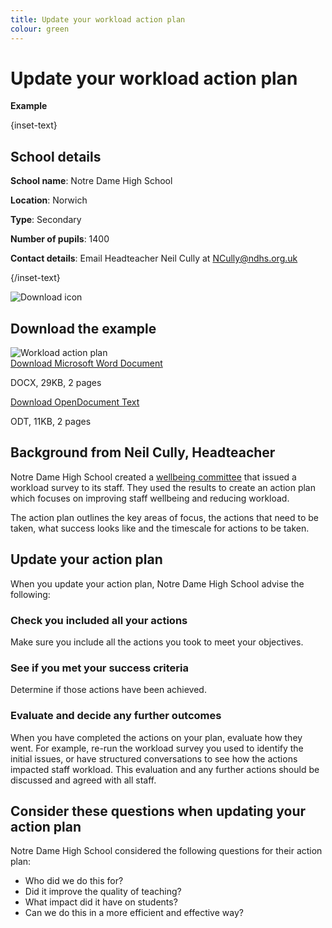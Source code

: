 ```yaml
---
title: Update your workload action plan
colour: green
---
```


# Update your workload action plan

<strong class="govuk-tag">Example</strong>

{inset-text}

## School details

**School name**: Notre Dame High School

**Location**: Norwich

**Type**: Secondary

**Number of pupils**: 1400

**Contact details**: Email Headteacher Neil Cully at <NCully@ndhs.org.uk>

{/inset-text}

<div class="govuk-grid-row dfe-width-container govuk-!-padding-bottom-6">
  <div class="govuk-grid-column-full">
    <div class="info-box">
      <div class="info-box__corner">
        <img src="/assets/images/download-icon.svg" alt="Download icon">
      </div>
      <h2 class="govuk-heading-m">
        Download the example
      </h2>
      <div class="govuk-grid-row info-box__download-content">
        <div class="govuk-grid-column-one-half">
          <img src="/assets/images/identify-and-evaluate--action-plan.jpg" alt="Workload action plan" class="dfe-file-preview-image">
        </div>
        <div class="govuk-grid-column-one-half">
          <a class="govuk-link--no-visited-state govuk-body" href="<%= @base_url %>/assets/files/Workload and wellbeing action plan.docx">
            Download Microsoft Word Document
          </a>
          <p>
            DOCX, 29KB, 2 pages
          </p>
          <a class="govuk-link--no-visited-state govuk-body" href="<%= @base_url %>/assets/files/Workload and wellbeing action plan.docx">
            Download OpenDocument Text
          </a>
          <p>
            ODT, 11KB, 2 pages
          </p>
        </div>
      </div>
    </div>
  </div>
</div>

## Background from Neil Cully, Headteacher

Notre Dame High School created a [wellbeing committee](/staff-wellbeing/establish-a-wellbeing-committee) that issued a
workload survey to its staff. They used the results to create an action plan which focuses on improving staff wellbeing
and reducing workload.

The action plan outlines the key areas of focus, the actions that need to be taken, what success looks like and the
timescale for actions to be taken.

## Update your action plan

When you update your action plan, Notre Dame High School advise the following:

### Check you included all your actions

Make sure you include all the actions you took to meet your objectives.

### See if you met your success criteria

Determine if those actions have been achieved.

### Evaluate and decide any further outcomes

When you have completed the actions on your plan, evaluate how they went. For example, re-run the workload survey you
used to identify the initial issues, or have structured conversations to see how the actions impacted staff workload.
This evaluation and any further actions should be discussed and agreed with all staff.

## Consider these questions when updating your action plan

Notre Dame High School considered the following questions for their action plan:

- Who did we do this for?
- Did it improve the quality of teaching?
- What impact did it have on students?
- Can we do this in a more efficient and effective way?
